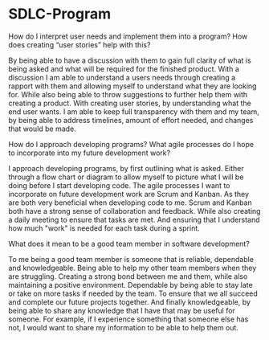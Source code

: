 # SDLC-Program

How do I interpret user needs and implement them into a program? How does creating “user stories” help with this?

By being able to have a discussion with them to gain full clarity of what is being asked and what will be required for the finished product. With a discussion I am able to understand a users needs through creating a rapport with them and allowing myself to understand what they are looking for. While also being able to throw suggestions to further help them with creating a product. With creating user stories, by understanding what the end user wants. I am able to keep full transparency with them and my team, by being able to address timelines, amount of effort needed, and changes that would be made.

How do I approach developing programs? What agile processes do I hope to incorporate into my future development work?

I approach developing programs, by first outlining what is asked. Either through a flow chart or diagram to allow myself to picture what I will be doing before I start developing code. The agile processes I want to incorporate on future development work are Scrum and Kanban. As they are both very beneficial when developing code to me. Scrum and Kanban both have a strong sense of collaboration and feedback. While also creating a daily meeting to ensure that tasks are met. And ensuring that I understand how much "work" is needed for each task during a sprint. 

What does it mean to be a good team member in software development?

To me being a good team member is someone that is reliable, dependable and knowledgeable. Being able to help my other team members when they are struggling. Creating a strong bond between me and them, while also maintaining a positive environment. Dependable by being able to stay late or take on more tasks if needed by the team. To ensure that we all succeed and complete our future projects together. And finally knowledgeable, by being able to share any knowledge that I have that may be useful for someone. For example, if I experience something that someone else has not, I would want to share my information to be able to help them out.
